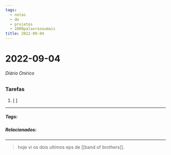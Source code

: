 ```yaml
---
tags:
  - notas
  - de
  - projetos
  - 1000palavrasoumais
title: 2022-09-04  
---
```

# 2022-09-04  
###### Diário Onírico
>


### Tarefas
1. [ ]  

---

##### Tags:

##### Relacionados: 

---
> hoje vi os dois ultimos eps de [[band of brothers]].
>
